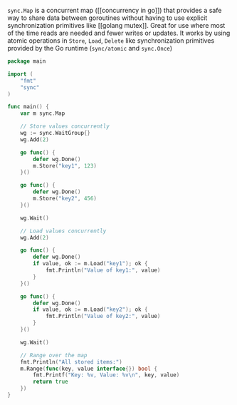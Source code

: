 `sync.Map` is a concurrent map ([[concurrency in go]]) that provides a safe way to share data between goroutines without having to use explicit synchronization primitives like [[golang mutex]]. Great for use where most of the time reads are needed and fewer writes or updates.
It works by using atomic operations in `Store`, `Load`, `Delete` like synchronization primitives provided by the Go runtime (`sync/atomic` and `sync.Once`)

```go
package main

import (
	"fmt"
	"sync"
)

func main() {
	var m sync.Map

	// Store values concurrently
	wg := sync.WaitGroup{}
	wg.Add(2)

	go func() {
		defer wg.Done()
		m.Store("key1", 123)
	}()

	go func() {
		defer wg.Done()
		m.Store("key2", 456)
	}()

	wg.Wait()

	// Load values concurrently
	wg.Add(2)

	go func() {
		defer wg.Done()
		if value, ok := m.Load("key1"); ok {
			fmt.Println("Value of key1:", value)
		}
	}()

	go func() {
		defer wg.Done()
		if value, ok := m.Load("key2"); ok {
			fmt.Println("Value of key2:", value)
		}
	}()

	wg.Wait()

	// Range over the map
	fmt.Println("All stored items:")
	m.Range(func(key, value interface{}) bool {
		fmt.Printf("Key: %v, Value: %v\n", key, value)
		return true
	})
}

```